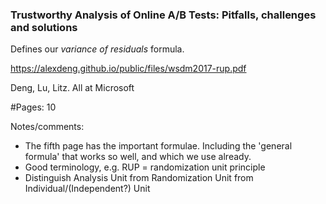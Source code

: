 
### Trustworthy Analysis of Online A/B Tests: Pitfalls, challenges and solutions

Defines our _variance of residuals_ formula.

https://alexdeng.github.io/public/files/wsdm2017-rup.pdf

Deng, Lu, Litz. All at Microsoft

#Pages: 10

Notes/comments:
- The fifth page has the important formulae. Including the 'general formula' that works so well, and which we use already.
- Good terminology, e.g. RUP = randomization unit principle
- Distinguish Analysis Unit from Randomization Unit from Individual/(Independent?) Unit
